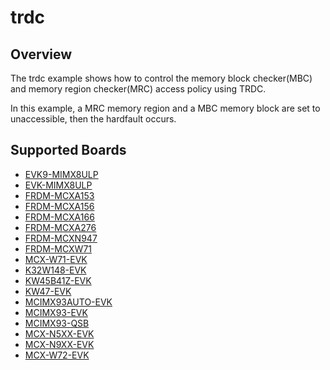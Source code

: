 # trdc

## Overview
The trdc example shows how to control the memory block checker(MBC) and memory region checker(MRC) access
policy using TRDC.

In this example, a MRC memory region and a MBC memory block are set to unaccessible, then
the hardfault occurs.

## Supported Boards
- [EVK9-MIMX8ULP](../../../_boards/evk9mimx8ulp/driver_examples/trdc/basic/example_board_readme.md)
- [EVK-MIMX8ULP](../../../_boards/evkmimx8ulp/driver_examples/trdc/basic/example_board_readme.md)
- [FRDM-MCXA153](../../../_boards/frdmmcxa153/driver_examples/trdc/basic/example_board_readme.md)
- [FRDM-MCXA156](../../../_boards/frdmmcxa156/driver_examples/trdc/basic/example_board_readme.md)
- [FRDM-MCXA166](../../../_boards/frdmmcxa166/driver_examples/trdc/basic/example_board_readme.md)
- [FRDM-MCXA276](../../../_boards/frdmmcxa276/driver_examples/trdc/basic/example_board_readme.md)
- [FRDM-MCXN947](../../../_boards/frdmmcxn947/driver_examples/trdc/basic/example_board_readme.md)
- [FRDM-MCXW71](../../../_boards/frdmmcxw71/driver_examples/trdc/basic/example_board_readme.md)
- [MCX-W71-EVK](../../../_boards/mcxw71evk/driver_examples/trdc/basic/example_board_readme.md)
- [K32W148-EVK](../../../_boards/k32w148evk/driver_examples/trdc/basic/example_board_readme.md)
- [KW45B41Z-EVK](../../../_boards/kw45b41zevk/driver_examples/trdc/basic/example_board_readme.md)
- [KW47-EVK](../../../_boards/kw47evk/driver_examples/trdc/basic/example_board_readme.md)
- [MCIMX93AUTO-EVK](../../../_boards/mcimx93autoevk/driver_examples/trdc/basic/example_board_readme.md)
- [MCIMX93-EVK](../../../_boards/mcimx93evk/driver_examples/trdc/basic/example_board_readme.md)
- [MCIMX93-QSB](../../../_boards/mcimx93qsb/driver_examples/trdc/basic/example_board_readme.md)
- [MCX-N5XX-EVK](../../../_boards/mcxn5xxevk/driver_examples/trdc/basic/example_board_readme.md)
- [MCX-N9XX-EVK](../../../_boards/mcxn9xxevk/driver_examples/trdc/basic/example_board_readme.md)
- [MCX-W72-EVK](../../../_boards/mcxw72evk/driver_examples/trdc/basic/example_board_readme.md)
